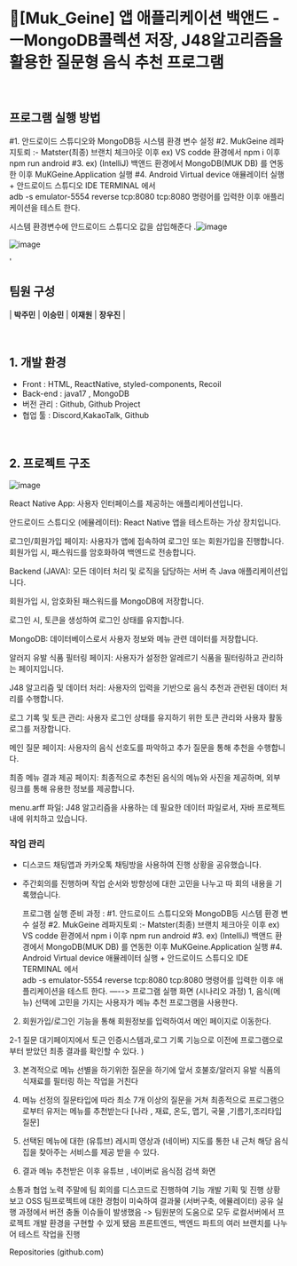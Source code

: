 # 🍟[Muk_Geine] 앱 애플리케이션 백앤드 - ㅡMongoDB콜렉션 저장, J48알고리즘을 활용한 질문형 음식 추천 프로그램 


<br>



## 프로그램 실행 방법 

#1. 안드로이드 스튜디오와 MongoDB등 시스템 환경 변수 설정 
#2. MukGeine 레파지토뢰 :- Matster(최종) 브랜치 체크아웃 이후 ex) VS codde 환경에서 
 npm i   이후  npm run android 
#3.  ex) (IntelliJ) 백앤드 환경에서 MongoDB(MUK DB) 를 연동한 이후 MuKGeine.Application 실행 
#4. Android Virtual device 애뮬레이터 실행 + 안드로이드 스튜디오 IDE  TERMINAL 에서  
 adb -s emulator-5554 reverse tcp:8080 tcp:8080 
명령어를 입력한 이후 애플리케이션을 테스트 한다.


 시스템 환경변수에 안드로이드 스튜디오 값을 삽입해준다 .![image](https://github.com/OpenSource8Team/MukGenie-backend-/assets/108183797/a7650d27-83b1-4f04-adf3-11fba24a8dc9)

 ![image](https://github.com/OpenSource8Team/MukGenie-backend-/assets/108183797/75e4cdcf-ef1e-4e1c-8303-54a06afb1fb4)

 '
## 팀원 구성


| **박주민** | **이승민** | **이재원** | **장우진** |

</div>

<br>

## 1. 개발 환경

- Front : HTML, ReactNative, styled-components, Recoil
- Back-end : java17 , MongoDB
- 버전 관리 : Github, Github Project
- 협업 툴 : Discord,KakaoTalk, Github  
<br>



## 2. 프로젝트 구조

![image](https://github.com/OpenSource8Team/MukGenie-backend-/assets/108183797/caf1a8fc-ba35-4119-a5fe-585c3af07765)

React Native App: 사용자 인터페이스를 제공하는 애플리케이션입니다.


안드로이드 스튜디오 (에뮬레이터): React Native 앱을 테스트하는 가상 장치입니다.

로그인/회원가입 페이지: 사용자가 앱에 접속하여 로그인 또는 회원가입을 진행합니다.
회원가입 시, 패스워드를 암호화하여 백엔드로 전송합니다.

Backend (JAVA): 모든 데이터 처리 및 로직을 담당하는 서버 측 Java 애플리케이션입니다.

회원가입 시, 암호화된 패스워드를 MongoDB에 저장합니다.

로그인 시, 토큰을 생성하여 로그인 상태를 유지합니다.

MongoDB: 데이터베이스로서 사용자 정보와 메뉴 관련 데이터를 저장합니다.

알러지 유발 식품 필터링 페이지: 사용자가 설정한 알레르기 식품을 필터링하고 관리하는 페이지입니다.

J48 알고리즘 및 데이터 처리: 사용자의 입력을 기반으로 음식 추천과 관련된 데이터 처리를 수행합니다.

로그 기록 및 토큰 관리: 사용자 로그인 상태를 유지하기 위한 토큰 관리와 사용자 활동 로그를 저장합니다.

메인 질문 페이지: 사용자의 음식 선호도를 파악하고 추가 질문을 통해 추천을 수행합니다.

최종 메뉴 결과 제공 페이지: 최종적으로 추천된 음식의 메뉴와 사진을 제공하며, 외부 링크를 통해 유용한 정보를 제공합니다.

menu.arff 파일: J48 알고리즘을 사용하는 데 필요한 데이터 파일로서, 자바 프로젝트 내에 위치하고 있습니다.




### 작업 관리

- 디스코드 채팅앱과 카카오톡 채팅방을 사용하여 진행 상황을 공유했습니다.
- 주간회의를 진행하며 작업 순서와 방향성에 대한 고민을 나누고 따 회의 내용을 기록했습니다.

	프로그램 실행 준비 과정 : 
#1. 안드로이드 스튜디오와 MongoDB등 시스템 환경 변수 설정 
#2. MukGeine 레파지토뢰 :- Matster(최종) 브랜치 체크아웃 이후 ex) VS codde 환경에서 
 npm i   이후  npm run android 
#3.  ex) (IntelliJ) 백앤드 환경에서 MongoDB(MUK DB) 를 연동한 이후 MuKGeine.Application 실행 
#4. Android Virtual device 애뮬레이터 실행 + 안드로이드 스튜디오 IDE  TERMINAL 에서  
 adb -s emulator-5554 reverse tcp:8080 tcp:8080 
명령어를 입력한 이후 애플리케이션을 테스트 한다.
—--> 프로그램 실행 화면 (시나리오 과정) 
1, 음식(메뉴) 선택에 고민을 가지는 사용자가 메뉴 추천 프로그램을 사용한다.

2. 회원가입/로그인 기능을 통해 회원정보를 입력하여서 메인 페이지로 이동한다.

2-1 질문 대기페이지에서 토근 인증시스템과,로그 기록 기능으로 이전에 프로그램으로부터 받았던 최종 결과를 확인할 수 있다. )

3. 본격적으로 메뉴 선별을 하기위한 질문을 하기에 앞서 호불호/알러지 유발 식품의         식재료를 필터링 하는 작업을 거친다 

4. 메뉴 선정의 질문타입에 따라 최소 7개 이상의 질문을 거쳐 최종적으로 프로그램으로부터 유저는 메뉴를 추천받는다 [나라 , 재료, 온도, 맵기, 국물 ,기름기,조리타입  질문]

5.  선택된 메뉴에 대한 (유튜브) 레시피 영상과 (네이버) 지도를 통한 내 근처 해당 음식집을 찾아주는 서비스를 제공 받을 수 있다.  


 6. 결과 메뉴 추천받은 이후 유튜브 , 네이버로 음식점 검색 화면 


소통과 협업 노력
주말에 팀 회의를 디스코드로 진행하여 기능 개발 기획 및 진행 상황 보고 
OSS 팀프로젝트에 대한 경험이 미숙하여 결과물 (서버구축, 에뮬레이터) 공유 실행 과정에서 버전 충돌 이슈들이 발생했음 -> 팀원분의 도움으로 모두 로컬서버에서 프로젝트 개발 환경을 구현할 수 있게 됐음
프론트엔드, 백엔드 파트의 여러 브랜치를 나누어 테스트 작업을 진행

Repositories (github.com)



